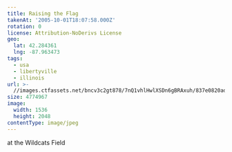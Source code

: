 ```yaml
---
title: Raising the Flag
takenAt: '2005-10-01T18:07:58.000Z'
rotation: 0
license: Attribution-NoDerivs License
geo:
  lat: 42.284361
  lng: -87.963473
tags:
  - usa
  - libertyville
  - illinois
url: >-
  //images.ctfassets.net/bncv3c2gt878/7nQ1vhlHwlXSDn6gBRAxuh/837e0820ad2351ad69bae753cff7a44e/raising-the-flag_4325634750_o
size: 4774967
image:
  width: 1536
  height: 2048
contentType: image/jpeg
---
```


at the Wildcats Field
